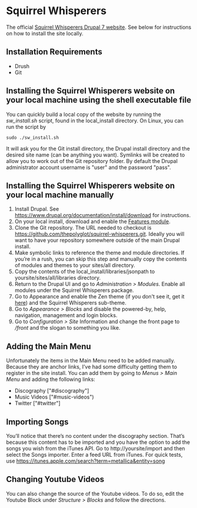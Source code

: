 # Squirrel Whisperers
The official [Squirrel Whisperers Drupal 7 website](http://ryansmiller.com/squirrel-whisperers). See below for instructions on how to install the site locally.

## Installation Requirements
- Drush
- Git

## Installing the Squirrel Whisperers website on your local machine using the shell executable file

You can quickly build a local copy of the website by running the *sw_install.sh* script, found in the local_install directory.  On Linux, you can run the script by

	sudo ./sw_install.sh

It will ask you for the Git install directory, the Drupal install directory and the desired site name (can be anything you want).  Symlinks will be created to allow you to work out of the Git repository folder.  By default the Drupal administrator account username is "user" and the password "pass".

## Installing the Squirrel Whisperers website on your local machine manually
1. Install Drupal.  See <https://www.drupal.org/documentation/install/download> for instructions.
2. On your local install, download and enable the [Features module](https://www.drupal.org/project/features).
3. Clone the Git repository.  The URL needed to checkout is <https://github.com/thepolyglot/squirrel-whisperers.git>.  Ideally you will want to have your repository somewhere outside of the main Drupal install.
4. Make symbolic links to reference the theme and module directories. If you’re in a rush, you can skip this step and manually copy the contents of modules and themes to your sites/all directory.
5. Copy the contents of the local_install/libraries/jsonpath to yoursite/sites/all/libraries directory.
6. Return to the Drupal UI and go to *Administration > Modules*. Enable all modules under the Squirrel Whisperers package.
7. Go to Appearance and enable the Zen theme (if you don't see it, get it [here](https://www.drupal.org/project/features)) and the Squirrel Whisperers sub-theme.
8. Go to *Appearance > Blocks* and disable the powered-by, help, navigation, management and login blocks.
9. Go to *Configuration > Site* Information and change the front page to */front* and the slogan to something you like.

## Adding the Main Menu
Unfortunately the items in the Main Menu need to be added manually. Because they are anchor links, I’ve had some difficulty getting them to register in the site install. You can add them by going to *Menus > Main Menu* and adding the following links:
- Discography ["<front>#discography"]
- Music Videos ["<front>#music-videos")
- Twitter ["<front>#twitter"]

## Importing Songs
You’ll notice that there’s no content under the discography section.  That’s because this content has to be imported and you have the option to add the songs you wish from the iTunes API.  Go to http://yoursite/import and then select the Songs importer.  Enter a feed URL from iTunes.  For quick tests, use https://itunes.apple.com/search?term=metallica&entity=song

## Changing Youtube Videos
You can also change the source of the Youtube videos.  To do so, edit the Youtube Block under *Structure > Blocks* and follow the directions.
